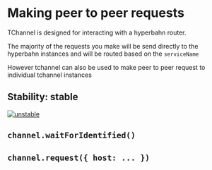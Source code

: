 # Making peer to peer requests

TChannel is designed for interacting with a hyperbahn router.

The majority of the requests you make will be send directly
to the hyperbahn instances and will be routed based on the
`serviceName`

However tchannel can also be used to make peer to peer request
to individual tchannel instances

## Stability: stable

[![unstable](http://badges.github.io/stability-badges/dist/unstable.svg)](http://github.com/badges/stability-badges)

## `channel.waitForIdentified()`

## `channel.request({ host: ... })`
